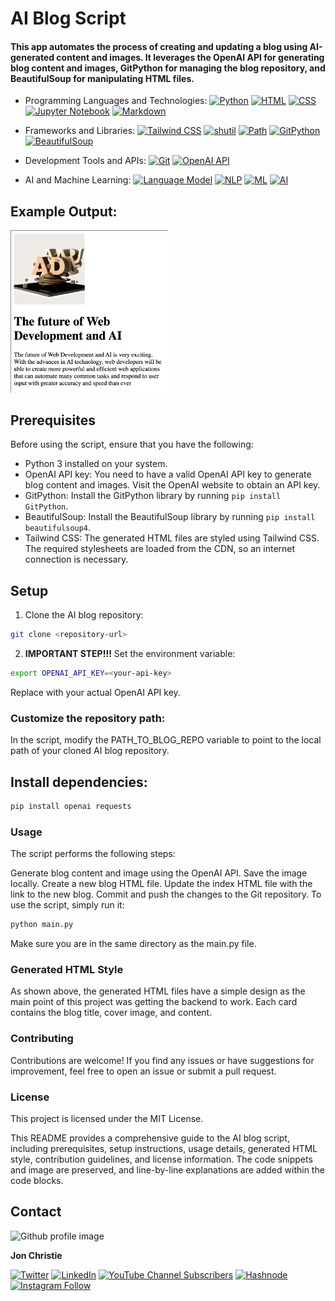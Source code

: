 # AI Blog Script

#### This app automates the process of creating and updating a blog using AI-generated content and images. It leverages the OpenAI API for generating blog content and images, GitPython for managing the blog repository, and BeautifulSoup for manipulating HTML files.

- Programming Languages and Technologies:
[![Python](https://img.shields.io/badge/Python-3.x-blue?logo=python&style=for-the-badge)](https://www.python.org/) [![HTML](https://img.shields.io/badge/HTML-5-%23E34F26?logo=html5&style=for-the-badge)](https://developer.mozilla.org/en-US/docs/Web/HTML) [![CSS](https://img.shields.io/badge/CSS-3-%231572B6?logo=css3&style=for-the-badge)](https://developer.mozilla.org/en-US/docs/Web/CSS) [![Jupyter Notebook](https://img.shields.io/badge/Jupyter-Notebook-%23F37626?logo=jupyter&style=for-the-badge)](https://jupyter.org/) [![Markdown](https://img.shields.io/badge/Markdown-1.0-%23000000?logo=markdown&style=for-the-badge)](https://daringfireball.net/projects/markdown/)

- Frameworks and Libraries:
[![Tailwind CSS](https://img.shields.io/badge/Framework-Tailwind%20CSS-%2338B2AC?logo=tailwind-css&style=for-the-badge)](https://tailwindcss.com/) [![shutil](https://img.shields.io/badge/module-shutil-%230D1117?logo=git&style=for-the-badge)](https://docs.python.org/3/library/shutil.html) [![Path](https://img.shields.io/badge/class-Path-%230D1117?logo=git&style=for-the-badge)](https://docs.python.org/3/library/pathlib.html) [![GitPython](https://img.shields.io/badge/dependency-GitPython-%230D1117?logo=git&style=for-the-badge)](https://github.com/gitpython-developers/GitPython) [![BeautifulSoup](https://img.shields.io/badge/dependency-BeautifulSoup4-%234285F4?logo=git&style=for-the-badge)](https://www.crummy.com/software/BeautifulSoup/)

- Development Tools and APIs:
[![Git](https://img.shields.io/badge/version_control-Git-%23121011?logo=git&style=for-the-badge)](https://git.com/) [![OpenAI API](https://img.shields.io/badge/OpenAI%20API-v1.0-%230075FF?logo=openai&style=for-the-badge)](https://openai.com/)

- AI and Machine Learning:
[![Language Model](https://img.shields.io/badge/Language%20Model-GPT--3.5-%23FFD54F?logo=openai&style=for-the-badge)](https://openai.com/) [![NLP](https://img.shields.io/badge/tech-NLP-%230075FF?logo=openai&style=for-the-badge)](https://en.wikipedia.org/wiki/Natural_language_processing) [![ML](https://img.shields.io/badge/tech-ML-%23FF6F00?logo=openai&style=for-the-badge)](https://en.wikipedia.org/wiki/Machine_learning) [![AI](https://img.shields.io/badge/tech-AI-%23239120?logo=openai&style=for-the-badge)](https://en.wikipedia.org/wiki/Artificial_intelligence)


## Example Output:

<img src="./example.png"  width="50%" alt="Example of generated HTML file">

## Prerequisites

Before using the script, ensure that you have the following:

- Python 3 installed on your system.
- OpenAI API key: You need to have a valid OpenAI API key to generate blog content and images. Visit the OpenAI website to obtain an API key.
- GitPython: Install the GitPython library by running `pip install GitPython`.
- BeautifulSoup: Install the BeautifulSoup library by running `pip install beautifulsoup4`.
- Tailwind CSS: The generated HTML files are styled using Tailwind CSS. The required stylesheets are loaded from the CDN, so an internet connection is necessary.

## Setup

1. Clone the AI blog repository:

```bash
git clone <repository-url>
```

2. **IMPORTANT STEP!!!** Set the environment variable:

```bash
export OPENAI_API_KEY=<your-api-key>
```
Replace <your-api-key> with your actual OpenAI API key.


### Customize the repository path:

In the script, modify the PATH_TO_BLOG_REPO variable to point to the local path of your cloned AI blog repository.

## Install dependencies:

```bash
pip install openai requests
```

### Usage
The script performs the following steps:

Generate blog content and image using the OpenAI API.
Save the image locally.
Create a new blog HTML file.
Update the index HTML file with the link to the new blog.
Commit and push the changes to the Git repository.
To use the script, simply run it:

```python
python main.py
```

Make sure you are in the same directory as the main.py file.

### Generated HTML Style
As shown above, the generated HTML files have a simple design as the main point of this project was getting the backend to work. Each card contains the blog title, cover image, and content.

### Contributing
Contributions are welcome! If you find any issues or have suggestions for improvement, feel free to open an issue or submit a pull request.

### License
This project is licensed under the MIT License.



This README provides a comprehensive guide to the AI blog script, including prerequisites, setup instructions, usage details, generated HTML style, contribution guidelines, and license information. The code snippets and image are preserved, and line-by-line explanations are added within the code blocks.

## Contact
<img src ="https://avatars0.githubusercontent.com/u/17928947?v=4" alt="Github profile image" width="80px" height="80px" />

__Jon Christie__



[![Twitter](https://img.shields.io/badge/Twitter-follow-%2327a1f2?style=for-the-badge&logo=twitter)](https://twitter.com/jCircle9)
[![LinkedIn](https://img.shields.io/badge/LinkedIn-jonpchristie-%23156599?style=for-the-badge&logo=linkedin)](https://www.linkedin.com/in/jonpchristie)
[![YouTube Channel Subscribers](https://img.shields.io/youtube/channel/subscribers/UC5GFnN-lv8Yuqc9O3b79k6g?style=for-the-badge&logo=youtube&color=fe0000)](https://www.youtube.com/channel/UC5GFnN-lv8Yuqc9O3b79k6g)
[![Hashnode](https://img.shields.io/badge/Hashnode-Tech_Blog-%232196F3?style=for-the-badge&logo=hashnode&color=2962ff)](https://hashnode.com/@jcircle9)
[![Instagram Follow](https://img.shields.io/badge/Instagram-Follow-%23db11a9?style=for-the-badge&logo=instagram)](https://www.instagram.com/jcirclenine/)



